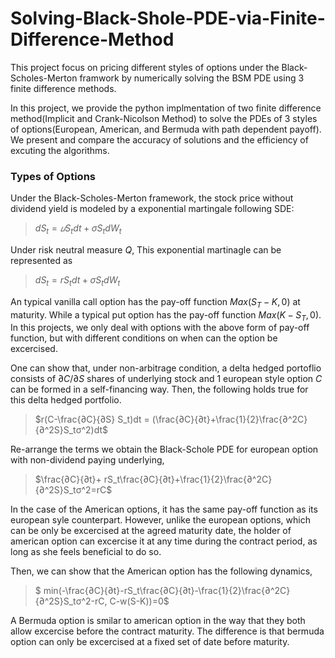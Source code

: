# Solving-Black-Shole-PDE-via-Finite-Difference-Method

This project focus on pricing different styles of options under the Black-Scholes-Merton framwork by numerically solving the BSM PDE using 3 finite difference methods. 

In this project, we provide the python implmentation of two finite difference method(Implicit and Crank-Nicolson Method) to solve the PDEs of 3 styles of options(European, American, and Bermuda with path dependent payoff). We present and compare the accuracy of solutions and the efficiency of excuting the algorithms.

### **Types of Options**

Under the Black-Scholes-Merton framework, the stock price without dividend yield is modeled by a exponential martingale following SDE:

> $dS_t=𝑢S_tdt+σS_tdW_t$

Under risk neutral measure $Q$, This exponential martinagle can be represented as
> $dS_t=rS_tdt+σS_tdW_t$

An typical vanilla call option has the pay-off function $Max(S_T-K,0)$ at maturity. While a typical put option has the pay-off function $Max(K-S_T,0)$. In this projects, we only deal with options with the above form of pay-off function, but with different conditions on when can the option be excercised. 

One can show that, under non-arbitrage condition, a delta hedged portoflio consists of $∂C/∂S$ shares of underlying stock and 1 european style option $C$ can be formed in a self-financing way. Then, the following holds true for this delta hedged portfolio.
> $r(C-\frac{∂C}{∂S} S_t)dt = (\frac{∂C}{∂t}+\frac{1}{2}\frac{∂^2C}{∂^2S}S_tσ^2)dt$

Re-arrange the terms we obtain the Black-Schole PDE for european option with non-dividend paying underlying,

> $\frac{∂C}{∂t}+ rS_t\frac{∂C}{∂t}+\frac{1}{2}\frac{∂^2C}{∂^2S}S_tσ^2=rC$


In the case of the American options, it has the same pay-off function as its european syle counterpart. However, unlike the european options, which can be only be excercised at the agreed maturity date, the holder of american option can excercise it at any time during the contract period, as long as she feels beneficial to do so. 

Then, we can show that the American option has the following dynamics,

> $ min(-\frac{∂C}{∂t}-rS_t\frac{∂C}{∂t}-\frac{1}{2}\frac{∂^2C}{∂^2S}S_tσ^2-rC, C-w(S-K))=0$

A Bermuda option is smilar to american option in the way that they both allow excercise before the contract maturity. The difference is that bermuda option can only be excercised at a fixed set of date before maturity. 

